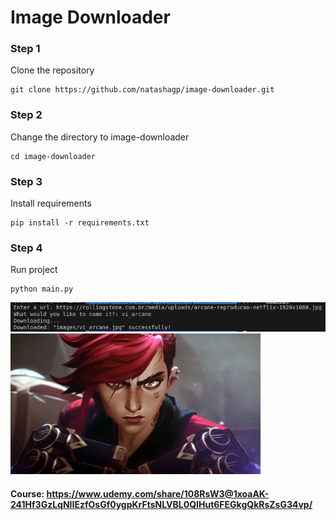 # Image Downloader

### Step 1

Clone the repository

```shell
git clone https://github.com/natashagp/image-downloader.git
```

### Step 2

Change the directory to image-downloader

```shell
cd image-downloader
```

### Step 3

Install requirements

```shell
pip install -r requirements.txt
```

### Step 4

Run project

```shell
python main.py
```

![imagem](https://github.com/natashagp/image-downloader/blob/master/demo.png)
<img src="https://github.com/natashagp/image-downloader/blob/master/images/vi_arcane.jpg" width=400>

#### Course: https://www.udemy.com/share/108RsW3@1xoaAK-241Hf3GzLqNIIEzfOsGf0ygpKrFtsNLVBL0QIHut6FEGkgQkRsZsG34vp/
